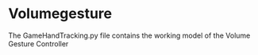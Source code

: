 # Volumegesture

The GameHandTracking.py file contains the working model of the Volume Gesture Controller
